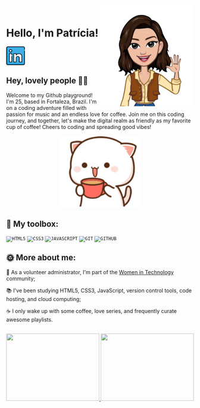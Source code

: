<img align="right" width="250px" style="margin-top:-20px" src="./assets/Avatoon1.png">

<div dsplay="inline-block">
 <h1 align="left">Hello, I'm Patrícia!</h1>
  <a href="https://www.linkedin.com/in/cavalcantepatricia/" target="_blank" rel="noopener noreferrer">
    <img width="50px" src="./assets/linkedin.png" alt="linkedin" style="vertical-align:top;">
  </a>
</div>
<h2>Hey, lovely people 🌈✨</h2>
<p>Welcome to my Github playground! I'm 25, based in Fortaleza, Brazil. I'm on a coding adventure filled with passion for music and an endless love for coffee. Join me on this coding journey, and together, let's make the digital realm as friendly as my favorite cup of coffee! Cheers to coding and spreading good vibes! 
</p>
<p align="center">
  <img src="./assets/peach-goma-peach-and-goma.gif" width="220">
</p>

<h2> 🤖 My toolbox: </h2>

<code><img width="40px" src="https://cdn.jsdelivr.net/gh/devicons/devicon/icons/html5/html5-original-wordmark.svg" title = "HTML5"/></code>
<code><img width="40px" src="https://cdn.jsdelivr.net/gh/devicons/devicon/icons/css3/css3-original-wordmark.svg" title = "CSS3"/></code>
<code><img width="40px" src="https://cdn.jsdelivr.net/gh/devicons/devicon/icons/javascript/javascript-original.svg" title = "JAVASCRIPT"/></code>
<code><img width="40px" src="https://cdn.jsdelivr.net/gh/devicons/devicon/icons/git/git-original.svg" title = "GIT"/></code>
<code><img width="40px" src="https://cdn.jsdelivr.net/gh/devicons/devicon/icons/github/github-original.svg" title = "GITHUB"/></code>

<div></div>

<h2> 🌞 More about me:</h2>
<div>
  <p align="left">🤿 As a volunteer administrator, I'm part of the <a href="https://www.linkedin.com/company/mulheres-e-tecnologia/">Women in Technology</a> community;</p>
  <p align="left">📚 I've been studying HTML5, CSS3, JavaScript, version control tools, code hosting, and cloud computing;</p>
  <p align="left">☕ I only wake up with some coffee, love series, and frequently curate awesome playlists.</p>
</div>  

<h2></h2>
<div>
<a href="https://github.com/patriciacavalcantedc">
<img loading="lazy" width="250px" height="180em" src="https://github-readme-stats.vercel.app/api/top-langs/?username=patriciacavalcantedc&layout=compact&langs_count=7&theme=dracula"/>
<img loading="lazy" width="250px" height="180em" src="https://github-readme-stats.vercel.app/api?username=patriciacavalcantedc&show_icons=true&theme=dracula&include_all_commits=true&count_private=true"/>
</div>
